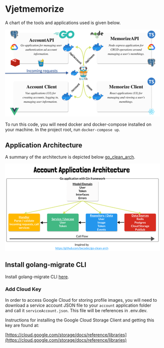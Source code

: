 # Vjetmemorize

A chart of the tools and applications used is given below.

![App Overview ](./application_overview.png)

To run this code, you will need docker and docker-compose installed on your machine. In the project root, run `docker-compose up`.


## Application Architecture

A summary of the architecture is depicted below [go_clean_arch](https://viblo.asia/p/clean-architecture-Ljy5VMYzlra).

![Application Architecture ](./goCleanArchitecture.png)


## Install golang-migrate CLI

Install golang-migrate CLI [here](https://github.com/golang-migrate/migrate/tree/master/cmd/migrate).
### Add Cloud Key

In order to access Google Cloud for storing profile images, you will need to download a service account JSON file to your `account` application folder and call it `serviceAccount.json`. This file will be references in .env.dev.

Instructions for installing the Google Cloud Storage Client and getting this key are found at:

[https://cloud.google.com/storage/docs/reference/libraries](https://cloud.google.com/storage/docs/reference/libraries)